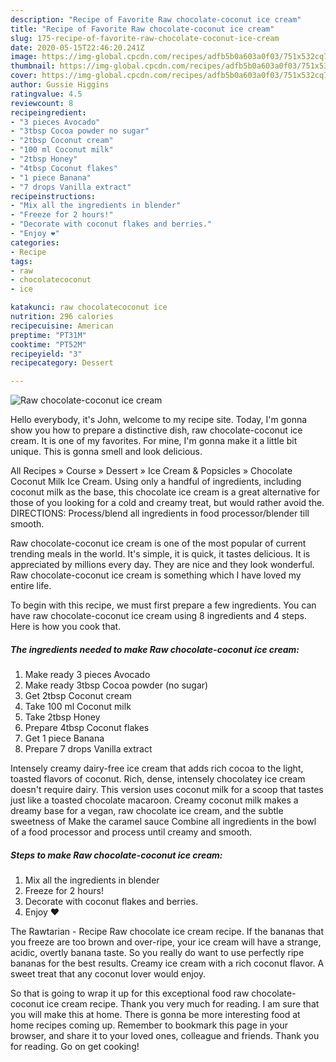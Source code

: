 ```yaml
---
description: "Recipe of Favorite Raw chocolate-coconut ice cream"
title: "Recipe of Favorite Raw chocolate-coconut ice cream"
slug: 175-recipe-of-favorite-raw-chocolate-coconut-ice-cream
date: 2020-05-15T22:46:20.241Z
image: https://img-global.cpcdn.com/recipes/adfb5b0a603a0f03/751x532cq70/raw-chocolate-coconut-ice-cream-recipe-main-photo.jpg
thumbnail: https://img-global.cpcdn.com/recipes/adfb5b0a603a0f03/751x532cq70/raw-chocolate-coconut-ice-cream-recipe-main-photo.jpg
cover: https://img-global.cpcdn.com/recipes/adfb5b0a603a0f03/751x532cq70/raw-chocolate-coconut-ice-cream-recipe-main-photo.jpg
author: Gussie Higgins
ratingvalue: 4.5
reviewcount: 8
recipeingredient:
- "3 pieces Avocado"
- "3tbsp Cocoa powder no sugar"
- "2tbsp Coconut cream"
- "100 ml Coconut milk"
- "2tbsp Honey"
- "4tbsp Coconut flakes"
- "1 piece Banana"
- "7 drops Vanilla extract"
recipeinstructions:
- "Mix all the ingredients in blender"
- "Freeze for 2 hours!"
- "Decorate with coconut flakes and berries."
- "Enjoy ❤️"
categories:
- Recipe
tags:
- raw
- chocolatecoconut
- ice

katakunci: raw chocolatecoconut ice 
nutrition: 296 calories
recipecuisine: American
preptime: "PT31M"
cooktime: "PT52M"
recipeyield: "3"
recipecategory: Dessert

---
```



![Raw chocolate-coconut ice cream](https://img-global.cpcdn.com/recipes/adfb5b0a603a0f03/751x532cq70/raw-chocolate-coconut-ice-cream-recipe-main-photo.jpg)

Hello everybody, it's John, welcome to my recipe site. Today, I'm gonna show you how to prepare a distinctive dish, raw chocolate-coconut ice cream. It is one of my favorites. For mine, I'm gonna make it a little bit unique. This is gonna smell and look delicious.

All Recipes » Course » Dessert » Ice Cream &amp; Popsicles » Chocolate Coconut Milk Ice Cream. Using only a handful of ingredients, including coconut milk as the base, this chocolate ice cream is a great alternative for those of you looking for a cold and creamy treat, but would rather avoid the. DIRECTIONS: Process/blend all ingredients in food processor/blender till smooth.

Raw chocolate-coconut ice cream is one of the most popular of current trending meals in the world. It's simple, it is quick, it tastes delicious. It is appreciated by millions every day. They are nice and they look wonderful. Raw chocolate-coconut ice cream is something which I have loved my entire life.


To begin with this recipe, we must first prepare a few ingredients. You can have raw chocolate-coconut ice cream using 8 ingredients and 4 steps. Here is how you cook that.

<!--inarticleads1-->

##### The ingredients needed to make Raw chocolate-coconut ice cream:

1. Make ready 3 pieces Avocado
1. Make ready 3tbsp Cocoa powder (no sugar)
1. Get 2tbsp Coconut cream
1. Take 100 ml Coconut milk
1. Take 2tbsp Honey
1. Prepare 4tbsp Coconut flakes
1. Get 1 piece Banana
1. Prepare 7 drops Vanilla extract


Intensely creamy dairy-free ice cream that adds rich cocoa to the light, toasted flavors of coconut. Rich, dense, intensely chocolatey ice cream doesn&#39;t require dairy. This version uses coconut milk for a scoop that tastes just like a toasted chocolate macaroon. Creamy coconut milk makes a dreamy base for a vegan, raw chocolate ice cream, and the subtle sweetness of Make the caramel sauce Combine all ingredients in the bowl of a food processor and process until creamy and smooth. 

<!--inarticleads2-->

##### Steps to make Raw chocolate-coconut ice cream:

1. Mix all the ingredients in blender
1. Freeze for 2 hours!
1. Decorate with coconut flakes and berries.
1. Enjoy ❤️


The Rawtarian - Recipe Raw chocolate ice cream recipe. If the bananas that you freeze are too brown and over-ripe, your ice cream will have a strange, acidic, overtly banana taste. So you really do want to use perfectly ripe bananas for the best results. Creamy ice cream with a rich coconut flavor. A sweet treat that any coconut lover would enjoy. 

So that is going to wrap it up for this exceptional food raw chocolate-coconut ice cream recipe. Thank you very much for reading. I am sure that you will make this at home. There is gonna be more interesting food at home recipes coming up. Remember to bookmark this page in your browser, and share it to your loved ones, colleague and friends. Thank you for reading. Go on get cooking!
